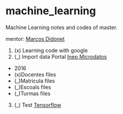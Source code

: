 # machine_learning
Machine Learning notes and codes of master. 


mentor: [Marcos Didonet](http://web.inf.ufpr.br/didonet)

1. (x) Learning code with google 
2. (_) Import data Portal [Inep Microdatos](http://portal.inep.gov.br/microdados)

- 2016
- (x)Docentes files
- (_)Matricula files
- (_)Escoals files
- (_)Turmas files
3. (_) Test [Tensorflow](https://www.tensorflow.org/)


